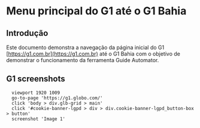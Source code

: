 # Menu principal do G1 até o G1 Bahia

## Introdução

  Este documento demonstra a navegação da página inicial do G1 [https://g1.com.br](https://g1.com.br) até o G1 Bahia com o objetivo de demonstrar o funcionamento da ferramenta Guide Automator.

## G1 screenshots

```
  viewport 1920 1009
  go-to-page 'https://g1.globo.com/'
  click 'body > div.glb-grid > main'
  click '#cookie-banner-lgpd > div > div.cookie-banner-lgpd_button-box > button'
  screenshot 'Image 1'
```